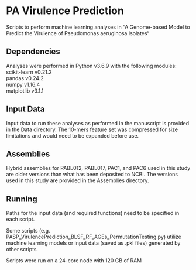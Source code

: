 # PA Virulence Prediction
Scripts to perform machine learning analyses in “A Genome-based Model to Predict the Virulence of Pseudomonas aeruginosa Isolates“

## Dependencies
Analyses were performed in Python v3.6.9 with the following modules:  
scikit-learn v0.21.2  
pandas v0.24.2  
numpy v1.16.4  
matplotlib v3.1.1  

## Input Data
Input data to run these analyses as performed in the manuscript is provided in the Data directory. The 10-mers feature set was compressed for size limitations and would need to be expanded before use.

## Assemblies
Hybrid assemblies for PABL012, PABL017, PAC1, and PAC6 used in this study are older versions than what has been deposited to NCBI. The versions used in this study are provided in the Assemblies directory.

## Running
Paths for the input data (and required functions) need to be specified in each script.

Some scripts (e.g. PASP_VirulencePrediction_BLSF_RF_AGEs_PermutationTesting.py) utilize machine learning models or input data (saved as .pkl files) generated by other scripts

Scripts were run on a 24-core node with 120 GB of RAM
